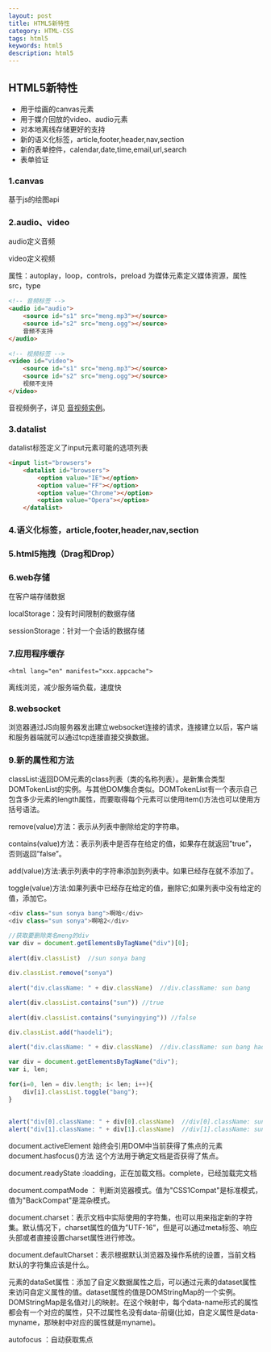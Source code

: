 ```yaml
---
layout: post
title: HTML5新特性
category: HTML-CSS
tags: html5
keywords: html5
description: html5
---
```


## HTML5新特性
- 用于绘画的canvas元素
- 用于媒介回放的video、audio元素
- 对本地离线存储更好的支持
- 新的语义化标签，article,footer,header,nav,section
- 新的表单控件，calendar,date,time,email,url,search
- 表单验证

### 1.canvas
基于js的绘图api

### 2.audio、video
audio定义音频

video定义视频

属性：autoplay，loop，controls，preload
<source>为媒体元素定义媒体资源，属性src，type

```html
<!-- 音频标签 -->  
<audio id="audio">  
    <source id="s1" src="meng.mp3"></source>  
    <source id="s2" src="meng.ogg"></source>  
    音频不支持  
</audio>  
  
<!-- 视频标签 -->  
<video id="video">  
    <source id="s1" src="meng.mp3"></source>  
    <source id="s2" src="meng.ogg"></source>  
    视频不支持  
</video>  
```
音视频例子，详见 [音视频实例](https://sonya1.github.io/2018/05/21/video-audio-h5.html)。

### 3.datalist
datalist标签定义了input元素可能的选项列表
```html
<input list="browsers">
	<datalist id="browsers">
		<option value="IE"></option>
		<option value="FF"></option>
		<option value="Chrome"></option>
		<option value="Opera"></option>
	</datalist>
```

### 4.语义化标签，article,footer,header,nav,section

### 5.html5拖拽（Drag和Drop）

### 6.web存储
在客户端存储数据

localStorage：没有时间限制的数据存储

sessionStorage：针对一个会话的数据存储

### 7.应用程序缓存
```
<html lang="en" manifest="xxx.appcache">
```
离线浏览，减少服务端负载，速度快

### 8.websocket
浏览器通过JS向服务器发出建立websocket连接的请求，连接建立以后，客户端和服务器端就可以通过tcp连接直接交换数据。

### 9.新的属性和方法
classList:返回DOM元素的class列表（类的名称列表）。是新集合类型DOMTokenList的实例。与其他DOM集合类似。DOMTokenList有一个表示自己包含多少元素的length属性，而要取得每个元素可以使用item()方法也可以使用方括号语法。

remove(value)方法：表示从列表中删除给定的字符串。

contains(value)方法：表示列表中是否存在给定的值，如果存在就返回”true”，否则返回”false”。

add(value)方法:表示列表中的字符串添加到列表中。如果已经存在就不添加了。

toggle(value)方法:如果列表中已经存在给定的值，删除它;如果列表中没有给定的值，添加它。

```javascript
<div class="sun sonya bang">啊哈</div> 
<div class="sun sonya">啊哈2</div> 

//获取要删除类名meng的div  
var div = document.getElementsByTagName("div")[0];  
  
alert(div.classList)  //sun sonya bang  
  
div.classList.remove("sonya")   
  
alert("div.className: " + div.className)  //div.className: sun bang  

alert(div.classList.contains("sun")) //true  
  
alert(div.classList.contains("sunyingying")) //false 

div.classList.add("haodeli");  
  
alert("div.className: " + div.className)  //div.className: sun bang haodeli  

var div = document.getElementsByTagName("div");  
var i, len;  
  
for(i=0, len = div.length; i< len; i++){  
    div[i].classList.toggle("bang");  
}  
  
  
alert("div[0].className: " + div[0].className)  //div[0].className: sun haodeli   
alert("div[1].className: " + div[1].className)  //div[1].className: sun sonya bang
```

document.activeElement  始终会引用DOM中当前获得了焦点的元素
document.hasfocus()方法  这个方法用于确定文档是否获得了焦点。

document.readyState :loadding，正在加载文档。complete，已经加载完文档

document.compatMode ： 判断浏览器模式。值为"CSS1Compat"是标准模式，值为"BackCompat"是混杂模式。

document.charset：表示文档中实际使用的字符集，也可以用来指定新的字符集。默认情况下，charset属性的值为”UTF-16”，但是可以通过meta标签、响应头部或者直接设置charset属性进行修改。

document.defaultCharset：表示根据默认浏览器及操作系统的设置，当前文档默认的字符集应该是什么。

元素的dataSet属性：添加了自定义数据属性之后，可以通过元素的dataset属性来访问自定义属性的值。dataset属性的值是DOMStringMap的一个实例。DOMStringMap是名值对儿的映射。在这个映射中，每个data-name形式的属性都会有一个对应的属性，只不过属性名没有data-前缀(比如，自定义属性是data-myname，那映射中对应的属性就是myname)。

autofocus ：自动获取焦点




